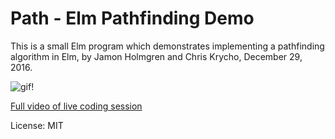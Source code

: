 # Path - Elm Pathfinding Demo

This is a small Elm program which demonstrates implementing a
pathfinding algorithm in Elm, by Jamon Holmgren and Chris Krycho,
December 29, 2016.

![gif!](https://cloud.githubusercontent.com/assets/2403023/21559081/776ed304-ce13-11e6-8339-0120fee11041.gif)

[Full video of live coding session](https://www.youtube.com/watch?v=s8dH7k0Zggo&feature=youtu.be&t=13m43s)

License: MIT
